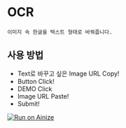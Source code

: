 
# OCR
```
이미지 속 한글을 텍스트 형태로 바꿔줍니다.
```

## 사용 방법 
+ Text로 바꾸고 싶은 Image URL Copy!
+ Button Click!
+ DEMO Click
+ Image URL Paste!
+ Submit!

[![Run on Ainize](https://ainize.ai/images/run_on_ainize_button.svg)](https://ainize.web.app/redirect?git_repo=https://github.com/Byung-Jun/ocr)
